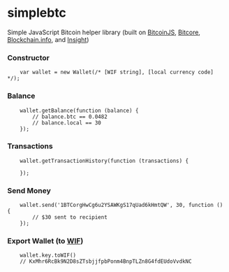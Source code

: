 simplebtc
==============

Simple JavaScript Bitcoin helper library (built on [BitcoinJS](http://bitcoinjs.org/), [Bitcore](http://bitcore.io/), [Blockchain.info](http://blockchain.info/), and [Insight](http://insight.bitpay.com/))


### Constructor

```
	var wallet = new Wallet(/* [WIF string], [local currency code] */);
```

### Balance

```
	wallet.getBalance(function (balance) {
		// balance.btc == 0.0482
		// balance.local == 30
	});
```

### Transactions

```
	wallet.getTransactionHistory(function (transactions) {

	});
```

### Send Money

```
	wallet.send('1BTCorgHwCg6u2YSAWKgS17qUad6kHmtQW', 30, function () {
		// $30 sent to recipient
	});
```

### Export Wallet (to [WIF](https://en.bitcoin.it/wiki/Wallet_import_format))

```
	wallet.key.toWIF()
	// KxMhr6RcBk9N2D8sZTsbjjfpbPonm4BnpTLZn8G4fdEUdoVvdkNC
```
